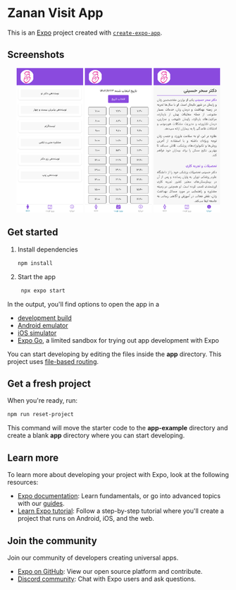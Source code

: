 # Zanan Visit App 

This is an [Expo](https://expo.dev) project created with [`create-expo-app`](https://www.npmjs.com/package/create-expo-app).

## Screenshots

<p align="center">
  <img src="https://github.com/SepehrNorouzi7/Zanan-Visit/blob/main/screenshots/screenshot-1(iPhone%2012%20Pro).png" alt="Image 1" width="30%" />
  <img src="https://github.com/SepehrNorouzi7/Zanan-Visit/blob/main/screenshots/screenshot-2(iPhone%2012%20Pro).png" alt="Image 2" width="30%" />
  <img src="https://github.com/SepehrNorouzi7/Zanan-Visit/blob/main/screenshots/screenshot-3(iPhone%2012%20Pro).png" alt="Image 3" width="30%" />
</p>

## Get started

1. Install dependencies

   ```bash
   npm install
   ```

2. Start the app

   ```bash
    npx expo start
   ```

In the output, you'll find options to open the app in a

- [development build](https://docs.expo.dev/develop/development-builds/introduction/)
- [Android emulator](https://docs.expo.dev/workflow/android-studio-emulator/)
- [iOS simulator](https://docs.expo.dev/workflow/ios-simulator/)
- [Expo Go](https://expo.dev/go), a limited sandbox for trying out app development with Expo

You can start developing by editing the files inside the **app** directory. This project uses [file-based routing](https://docs.expo.dev/router/introduction).

## Get a fresh project

When you're ready, run:

```bash
npm run reset-project
```

This command will move the starter code to the **app-example** directory and create a blank **app** directory where you can start developing.

## Learn more

To learn more about developing your project with Expo, look at the following resources:

- [Expo documentation](https://docs.expo.dev/): Learn fundamentals, or go into advanced topics with our [guides](https://docs.expo.dev/guides).
- [Learn Expo tutorial](https://docs.expo.dev/tutorial/introduction/): Follow a step-by-step tutorial where you'll create a project that runs on Android, iOS, and the web.

## Join the community

Join our community of developers creating universal apps.

- [Expo on GitHub](https://github.com/expo/expo): View our open source platform and contribute.
- [Discord community](https://chat.expo.dev): Chat with Expo users and ask questions.
